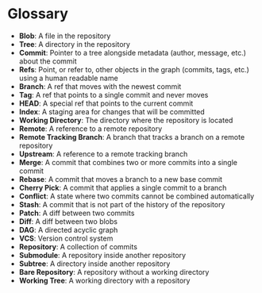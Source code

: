 # Glossary

* **Blob**: A file in the repository
* **Tree**: A directory in the repository
* **Commit**: Pointer to a tree alongside metadata (author, message, etc.) about the commit
* **Refs**: Point, or refer to, other objects in the graph (commits, tags, etc.) using a human readable name
* **Branch**: A ref that moves with the newest commit
* **Tag**: A ref that points to a single commit and never moves
* **HEAD**: A special ref that points to the current commit
* **Index**: A staging area for changes that will be committed
* **Working Directory**: The directory where the repository is located
* **Remote**: A reference to a remote repository
* **Remote Tracking Branch**: A branch that tracks a branch on a remote repository
* **Upstream**: A reference to a remote tracking branch
* **Merge**: A commit that combines two or more commits into a single commit
* **Rebase**: A commit that moves a branch to a new base commit
* **Cherry Pick**: A commit that applies a single commit to a branch
* **Conflict**: A state where two commits cannot be combined automatically
* **Stash**: A commit that is not part of the history of the repository
* **Patch**: A diff between two commits
* **Diff**: A diff between two blobs
* **DAG**: A directed acyclic graph
* **VCS**: Version control system
* **Repository**: A collection of commits
* **Submodule**: A repository inside another repository
* **Subtree**: A directory inside another repository
* **Bare Repository**: A repository without a working directory
* **Working Tree**: A working directory with a repository
